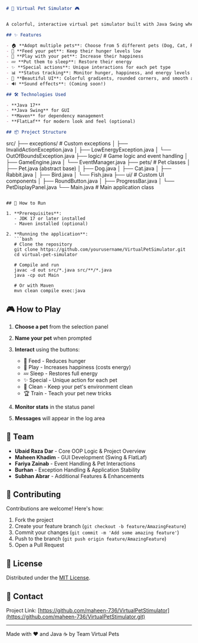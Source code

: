 
```markdown
# 🐾 Virtual Pet Simulator 🎮


A colorful, interactive virtual pet simulator built with Java Swing where you can adopt and care for different pets! 🐶🐱🐰🐦🐠

## ✨ Features

- 🏠 **Adopt multiple pets**: Choose from 5 different pets (Dog, Cat, Rabbit, Bird, Fish)
- 🍕 **Feed your pet**: Keep their hunger levels low
- 🎾 **Play with your pet**: Increase their happiness
- 💤 **Put them to sleep**: Restore their energy
- ✨ **Special actions**: Unique interactions for each pet type
- 📊 **Status tracking**: Monitor hunger, happiness, and energy levels
- 🎨 **Beautiful UI**: Colorful gradients, rounded corners, and smooth animations
- 🔊 **Sound effects**: (Coming soon!)

## 🛠️ Technologies Used

- **Java 17**
- **Java Swing** for GUI
- **Maven** for dependency management
- **FlatLaf** for modern look and feel (optional)

## 📦 Project Structure

```
src/
├── exceptions/       # Custom exceptions
│   ├── InvalidActionException.java
│   ├── LowEnergyException.java
│   └── OutOfBoundsException.java
├── logic/            # Game logic and event handling
│   ├── GameEngine.java
│   └── EventManager.java
├── pets/             # Pet classes
│   ├── Pet.java (abstract base)
│   ├── Dog.java
│   ├── Cat.java
│   ├── Rabbit.java
│   ├── Bird.java
│   └── Fish.java
├── ui/               # Custom UI components
│   ├── RoundButton.java
│   ├── ProgressBar.java
│   └── PetDisplayPanel.java
└── Main.java         # Main application class
```

## 🚀 How to Run

1. **Prerequisites**:
   - JDK 17 or later installed
   - Maven installed (optional)

2. **Running the application**:
   ```bash
   # Clone the repository
   git clone https://github.com/yourusername/VirtualPetSimulator.git
   cd virtual-pet-simulator
   
   # Compile and run
   javac -d out src/*.java src/**/*.java
   java -cp out Main
   
   # Or with Maven
   mvn clean compile exec:java
   ```

## 🎮 How to Play

1. **Choose a pet** from the selection panel
2. **Name your pet** when prompted
3. **Interact** using the buttons:
   - 🍕 Feed - Reduces hunger
   - 🎾 Play - Increases happiness (costs energy)
   - 💤 Sleep - Restores full energy
   - ✨ Special - Unique action for each pet
   - 🧹 Clean - Keep your pet's environment clean
   - 🏆 Train - Teach your pet new tricks

4. **Monitor stats** in the status panel
5. **Messages** will appear in the log area


## 👥 Team

- **Ubaid Raza Dar** - Core OOP Logic & Project Overview
- **Maheen Khadim** - GUI Development (Swing & FlatLaf)
- **Fariya Zainab** - Event Handling & Pet Interactions
- **Burhan** - Exception Handling & Application Stability
- **Subhan Abrar** - Additional Features & Enhancements

## 🤝 Contributing

Contributions are welcome! Here's how:

1. Fork the project
2. Create your feature branch (`git checkout -b feature/AmazingFeature`)
3. Commit your changes (`git commit -m 'Add some amazing feature'`)
4. Push to the branch (`git push origin feature/AmazingFeature`)
5. Open a Pull Request

## 📜 License

Distributed under the [MIT License](LICENSE).

## 📧 Contact

Project Link: [https://github.com/maheen-736/VirtualPetStimulator](https://github.com/maheen-736/VirtualPetStimulator.git)

---

Made with ❤️ and Java ☕ by Team Virtual Pets
```


